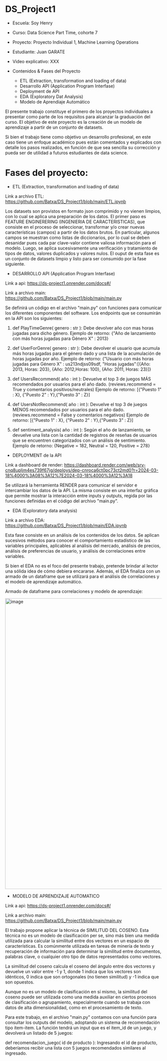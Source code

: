 # DS_Project1

* Escuela: Soy Henry
* Curso: Data Science Part Time, cohorte 7
* Proyecto: Proyecto Individual 1, Machine Learning Operations
* Estudiante: Juan GARATE
* Video explicativo: XXX

* Contenidos & Fases del Proyecto
  * ETL (Extraction, transformation and loading of data)
  * Desarrollo API (Application Program Interfase)
  * Deployment de API
  * EDA (Exploratory Dat Analysis)
  * Modelo de Aprendiaje Automático   


El presente trabajo constituye el primero de los proyectos individuales a presentar como parte de los requisitos para alcanzar la graduación del curso. El objetivo de este proyecto es la creación de un modelo de aprendizaje a partir de un conjunto de datasets.

Si bien el trabajo tiene como objetivo un desarrollo profesional, en este caso tiene un enfoque académico pues están comentados y explicados con detalle los pasos realizados, en función de que sea sencilla su corrección y pueda ser de utilidad a futuros estudiantes de data science.

# Fases del proyecto:

* ETL (Extraction, transformation and loading of data)

Link a archivo ETL: https://github.com/Batxa/DS_Project1/blob/main/ETL.ipynb

Los datasets son provistos en formato json comprimido y no vienen limpios, con lo cual se aplica una preparación de los datos. El primer paso es  FEATURE ENGINERERING (INGENIERIA DE CARACTERISTICAS), que consiste en el proceso de seleccionar, transformar y/o crear nuevas características (campos) a partir de los datos brutos. En particular, algunos campos se muestran como listas de diccionarios, por lo cual se deben desanidar pues cada par clave-valor contiene valiosa información para el modelo. 
Luego, se aplica sucesivamente una verificación y tratamiento de tipos de datos, valores duplicados y valores nulos. El ouput de esta fase es un conjunto de datasets limpio y listo para ser consumido por la fase siguiente.


* DESARROLLO API (Application Program Interfase)

Link a api: https://ds-project1.onrender.com/docs#/

Link a archivo main: https://github.com/Batxa/DS_Project1/blob/main/main.py

Se definirá un código en el archivo "main.py" con funciones para comunicar los diferentes componentes del software. Los endpoints que se consumirán en la API son los siguientes:

  1) def PlayTimeGenre( genero : str ): Debe devolver año con mas horas jugadas para dicho género.
  Ejemplo de retorno: {"Año de lanzamiento con más horas jugadas para Género X" : 2013}

  2) def UserForGenre( genero : str ): Debe devolver el usuario que acumula más horas jugadas para el género dado y una lista de la acumulación de horas jugadas por año.
  Ejemplo de retorno: {"Usuario con más horas jugadas para Género X" : us213ndjss09sdf, "Horas jugadas":[{Año: 2013, Horas: 203}, {Año: 2012,Horas: 100}, {Año: 2011, Horas: 23}]}
  
  3) def UsersRecommend( año : int ): Devuelve el top 3 de juegos MÁS recomendados por usuarios para el año dado. (reviews.recommend = True y comentarios positivos/neutrales)
  Ejemplo de retorno: [{"Puesto 1" : X}, {"Puesto 2" : Y},{"Puesto 3" : Z}]
  
  4) def UsersNotRecommend( año : int ): Devuelve el top 3 de juegos MENOS recomendados por usuarios para el año dado. (reviews.recommend = False y comentarios negativos)
  Ejemplo de retorno: [{"Puesto 1" : X}, {"Puesto 2" : Y},{"Puesto 3" : Z}]
  
  5) def sentiment_analysis( año : int ): Según el año de lanzamiento, se devuelve una lista con la cantidad de registros de reseñas de usuarios que se encuentren categorizados con un análisis de sentimiento.
  Ejemplo de retorno: {Negative = 182, Neutral = 120, Positive = 278}

* DEPLOYMENT de la API

Link a dashboard de render: https://dashboard.render.com/web/srv-cnq8upljm4es739f67jg/deploys/dep-cnroca6ct0pc73ct2md0?r=2024-03-18%4000%3A08%3A12%7E2024-03-18%4000%3A12%3A18

Se utilizará la herramienta RENDER para comunicar el servidor e intercambiar los datos de la API. La misma consiste en una interfaz gráfica que permite mostrar la interacción entre inputs y outputs, regida por las funciones definidas en el código del archivo "main.py".
  
* EDA (Exploratory data analysis)

Link a archivo EDA: https://github.com/Batxa/DS_Project1/blob/main/EDA.ipynb 

Esta fase consiste en un análisis de los contenidos de los datos. Se aplican sucesivos métodos para conocer el comportamiento estadístico de las variables principales, aplicables al análisis del mercado, análisis de precios, análisis de preferencias de usuario, y análisis de correlaciones entre variables. 

Si bien el EDA no es el foco del presente trabajo, pretende brindar al lector una sólida idea de cómo debiera encararse. Además, el EDA finaliza con un armado de un dataframe que se utilizará para el análisis de correlaciones y el modelo de aprendizaje automático.


Armado de dataframe para correlaciones y modelo de aprendizaje:

<img width="936" alt="image" src="https://github.com/Batxa/DS_Project1/assets/17538681/ef8ce550-6a98-4dbc-b6c5-7f85b0a78909">



* MODELO DE APRENDIZAJE AUTOMATICO

Link a api: https://ds-project1.onrender.com/docs#/

Link a archivo main: https://github.com/Batxa/DS_Project1/blob/main/main.py

El trabajo propone aplicar la técnica de SIMILITUD DEL COSENO. Esta técnica no es un modelo de clasificación per se, sino más bien una medida utilizada para calcular la similitud entre dos vectores en un espacio de características. Es comúnmente utilizada en tareas de minería de texto y recuperación de información para determinar la similitud entre documentos, palabras clave, o cualquier otro tipo de datos representados como vectores.

La similitud del coseno calcula el coseno del ángulo entre dos vectores y devuelve un valor entre -1 y 1, donde 1 indica que los vectores son idénticos, 0 indica que son ortogonales (no tienen similitud) y -1 indica que son opuestos.

Aunque no es un modelo de clasificación en sí mismo, la similitud del coseno puede ser utilizada como una medida auxiliar en ciertos procesos de clasificación o agrupamiento, especialmente cuando se trabaja con datos de alta dimensionalidad, como en el procesamiento de texto.

Para este trabajo, en el archivo "main.py" contamos con una función para consultar los outputs del modelo, adoptando un sistema de recomendación tipo item-item. La función tendrá un input que es el item_id de un juego, y devolverá un listado de 5 juegos:

def recomendacion_juego( id de producto ): Ingresando el id de producto, deberíamos recibir una lista con 5 juegos recomendados similares al ingresado.

